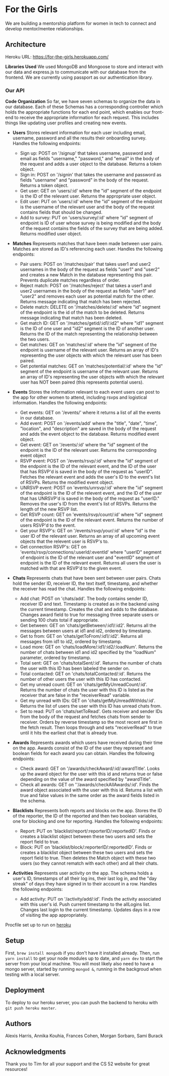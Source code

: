 # For the Girls

We are building a mentorship platform for women in tech to connect and develop mentor/mentee relationships.

## Architecture

Heroku URL: https://for-the-girls.herokuapp.com/

**Libraries Used** We used MongoDB and Mongoose to store and interact with our data and express.js to communicate with our database from the frontend. We are currently using passport as our authentication library.

### Our API

**Code Organization** So far, we have seven schemas to organize the data in our database. Each of these Schemas has a corresponding controller which holds the appropriate functions for each end point, which enables our front-end to receive the appropriate information for each request. This includes things like updating user profiles and creating new events.

* **Users** Stores relevant information for each user including email, username, password and all the results their onboarding survey. Handles the following endpoints:
  * Sign up: POST on '/signup' that takes username, password and email as fields "username," "password," and "email" in the body of the request and adds a user object to the database. Returns a token object.
  * Sign in: POST on '/signin' that takes the username and password as fields "username" and "password" in the body of the request. Returns a token object.
  * Get user: GET on 'users/:id' where the "id" segment of the endpoint is the ID of the relevant user. Returns the appropriate user object.
  * Edit user: PUT on 'users/:id' where the "id" segment of the endpoint is the username of the relevant user and the body of the request contains fields that should be changed.
  * Add to survey: PUT on 'users/survey/:id' where "id" segment of endpoint is ID of user whose survey is being modified and the body of the request contains the fields of the survey that are being added. Returns modified user object.

* **Matches** Represents matches that have been made between user pairs. Matches are stored as ID's referencing each user. Handles the following endpoints:
  * Pair users: POST on '/matches/pair' that takes user1 and user2 usernames in the body of the request as fields "user1" and "user2" and creates a new Match in the database representing this pair. Prevents duplicate matches regardless of order.
  * Reject match: POST on '/matches/reject' that takes a user1 and user2 usernames in the body of the request as fields "user1" and "user2" and removes each user as potential match for the other. Returns message indicating that match has been rejected.
  * Delete match: DELETE on '/matches/delete/:id' where "id" segment of the endpoint is the id of the match to be deleted. Returns message indicating that match has been deleted.
  * Get match ID: GET on '/matches/getid/:id1/:id2" where "id1" segment is the ID of one user and "id2" segment is the ID of another user. Returns the ID of the match representing the relationship between the two users.
  * Get matches: GET on 'matches/:id' where the "id" segment of the endpoint is username of the relevant user. Returns an array of ID's representing the user objects with which the relevant user has been paired.
  * Get potential matches: GET on 'matches/potential/:id' where the "id" segment of the endpoint is username of the relevant user. Returns an array of ID's representing the user objects with which the relevant user has NOT been paired (this represents potential users).

* **Events** Stores the information relevant to each event users can post to the app for other women to attend, including rsvps and logistical information. Handles the following endpoints:
  * Get events: GET on '/events/' where it  returns a list of all the events in our database.
  * Add event: POST on '/events/add' where the "title", "date", "time", "location", and "description" are saved in the body of the request and adds the event object to the database. Returns modified event object.
  * Get event: GET on '/events/:id' where the "id" segment of the endpoint is the ID of the relevant user. Returns the corresponding event object
  * RSVP event: POST on '/events/rsvp/:id' where the "id" segment of the endpoint is the ID of the relevant event, and the ID of the user that has RSVP'd is saved in the body of the request as "userID". Fetches the relevant event and adds the user's ID to the event's list of RSVPs. Returns the modified event object.
  * UNRSVP event: POST on 'events/unrsvp/:id' where the "id" segment of the endpoint is the ID of the relevent event, and the ID of the user that has UNRSVP'd is saved in the body of the request as "userID." Removes the user's ID from the event's list of RSVPs. Returns the length of the new RSVP list.
  * Get RSVP count: GET on 'events/rsvp/count/:id' where "id" segment of the endpoint is the ID of the relevant event. Returns the number of users RSVP'd to the event.
  * Get your RSVP's: GET on '/events/rsvp/your/:id' where "id" is the user ID of the relevant user. Returns an array of all upcoming event objects that the relevent user is RSVP's to.
  * Get connection RSVP's: GET on 'events/rsvp/connections/:userId/:eventId' where "userID" segment of endpoint is the ID of the relevant user and "eventID" segment of endpoint is the ID of the relevant event. Returns all users the user is matched with that are RSVP'd to the given event.


* **Chats** Represents chats that have been sent between user pairs. Chats hold the sender ID, receiver ID, the text itself, timestamp, and whether the receiver has read the chat. Handles the following endpoints:
  * Add chat: POST on 'chats/add'. The body contains sender ID, receiver ID and text. Timestamp is created as in the backend using the current timestamp. Creates the chat and adds to the database. Changes award field to true for messaging three separate users or sending 100 chats total if appropriate.
  * Get between: GET on 'chats/getBetween/:id1/:id2'. Returns all the messages between users at id1 and id2, ordered by timestamp.
  * Get to from: GET on 'chats/getToFrom/:id1/:id2'. Returns all messages from id1 to id2, ordered by timestamp.
  * Load more: GET on 'chats/loadMore/:id1/:id2/:loadNum'. Returns the number of chats between id1 and id2 specified by the "loadNum" parameter, ordered by timestamp.
  * Total sent: GET on 'chats/totalSent/:id'. Returns the number of chats the user with this ID has been labeled the sender on.
  * Total contacted: GET on 'chats/totalContacted/:id'. Returns the number of other users the user with this ID has contacted.
  * Get my unread count: GET on 'chats/getMyUnreadCount/:id'. Returns the number of chats the user with this ID is listed as the receiver that are false in the "receiverRead" variable.
  * Get my unread with IDs: GET on 'chats/getMyUnreadWithIds/:id'. Returns the list of users the user with this ID has unread chats from.
  * Set to read: PUT on 'chats/setToRead'. Gets receiver and sender IDs from the body of the request and fetches chats from sender to receiver. Orders by reverse timestamp so the most recent are first in the fetch result. Then loops through and sets "receiverRead" to true until it hits the earliest chat that is already true.

* **Awards** Represents awards which users have received during their time on the app. Awards consist of the ID of the user they represent and boolean fields for each award you can obtain. Handles the following endpoints:
  * Check award: GET on '/awards/checkAward/:id/:awardTitle'. Looks up the award object for the user with this id and returns true or false depending on the value of the award specified by "awardTitle".
  * Check all awards: GET on ''/awards/checkAllAwards/:id'. Finds the award object associated with the user with this id. Returns a list with true and false values in the same order as the award fields listed in the schema.

* **Blacklists** Represents both reports and blocks on the app. Stores the ID of the reporter, the ID of the reported and then two boolean variables, one for blocking and one for reporting. Handles the following endpoints:
  * Report: PUT on 'blacklist/report/:reporterID/:reportedID'. Finds or creates a blacklist object between these two users and sets the report field to true.
  * Block: PUT on 'blacklist/block/:reporterID/:reportedID'. Finds or creates a blacklist object between these two users and sets the report field to true. Then deletes the Match object with these two users (so they cannot rematch with each other) and all their chats.

* **Activities** Represents user activity on the app. The schema holds a user's ID, timestamps of all their log ins, their last log in, and the "day streak" of days they have signed in to their account in a row. Handles the following endpoints:
  * Add activity: PUT on '/activity/add/:id'. Finds the activity associated with this user's id. Push current timestamp to the allLogins list. Changes last login to the current timestamp. Updates days in a row of visiting the app appropriately.

Procfile set up to run on [heroku](https://devcenter.heroku.com/articles/getting-started-with-nodejs#deploy-the-app)

## Setup

First, `brew install mongodb` if you don't have it installed already.
Then, run `yarn install` to get your node modules up to date, and `yarn dev` to start the server from your local machine. You will most likely also need to have a mongo server, started by running `mongod &`, running in the backgroud when testing with a local server.

## Deployment

To deploy to our heroku server, you can push the backend to heroku with `git push heroku master`.

## Authors

Alexis Harris, Annika Kouhia, Frances Cohen, Morgan Sorbaro, Sami Burack

## Acknowledgments

Thank you to Tim for all your support and the CS 52 website for great resources!
